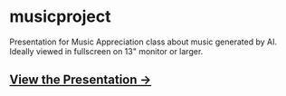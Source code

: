 # musicproject
Presentation for Music Appreciation class about music generated by AI. Ideally viewed in fullscreen on 13" monitor or larger. 
## [View the Presentation →](https://rorour.github.io/musicproject/)
